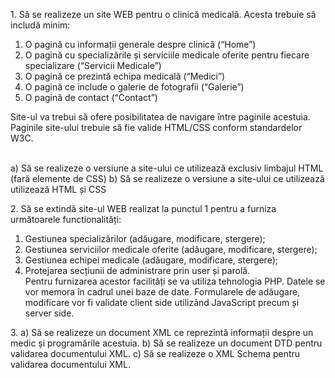<p>1. Să se realizeze un site WEB pentru o clinică medicală. Acesta trebuie să includă minim:
<ol>
   <li>O pagină cu informații generale despre clinică (“Home”)</li>
   <li>O pagină cu specializările și serviciile medicale oferite pentru fiecare specializare (“Servicii Medicale”)</li>
   <li>O pagină ce prezintă echipa medicală (“Medici”)</li>
   <li>O pagină ce include o galerie de fotografii (“Galerie”)</li>
   <li>O pagină de contact (“Contact”)</li>
</ol>
   Site-ul va trebui să ofere posibilitatea de navigare între paginile acestuia. Paginile site-ului trebuie să fie
   valide HTML/CSS conform standardelor W3C.
</p><br>
   a) Să se realizeze o versiune a site-ului ce utilizează exclusiv limbajul HTML (fară elemente de CSS)
   b) Să se realizeze o versiune a site-ului ce utilizează utilizează HTML și CSS
<p>
2. Să se extindă site-ul WEB realizat la punctul 1 pentru a furniza următoarele functionalități:
<ol>
   <li>Gestiunea specializărilor (adăugare, modificare, stergere);</li>
   <li>Gestiunea serviciilor medicale oferite (adăugare, modificare, stergere);</li>
   <li>Gestiunea echipei medicale (adăugare, modificare, stergere);</li>
   <li>Protejarea secțiunii de administrare prin user și parolă.</li>
   Pentru furnizarea acestor facilități se va utiliza tehnologia PHP. Datele se vor memora în cadrul unei
   baze de date. Formularele de adăugare, modificare vor fi validate client side utilizând JavaScript precum și
   server side.
   </ol>
</p>
<p>
3. a) Să se realizeze un document XML ce reprezintă informații despre un medic și programările acestuia.
   b) Să se realizeze un document DTD pentru validarea documentului XML.
   c) Să se realizeze o XML Schema pentru validarea documentului XML.
</p>
